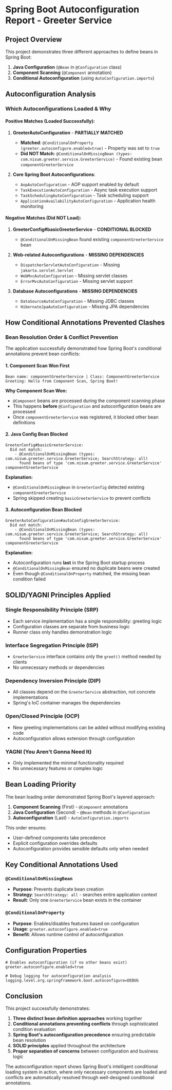 # Spring Boot Autoconfiguration Report - Greeter Service

## Project Overview

This project demonstrates three different approaches to define beans in Spring Boot:
1. **Java Configuration** (`@Bean` in `@Configuration` class)
2. **Component Scanning** (`@Component` annotation)
3. **Conditional Autoconfiguration** (using `AutoConfiguration.imports`)

## Autoconfiguration Analysis

### Which Autoconfigurations Loaded & Why

#### **Positive Matches (Loaded Successfully):**

1. **GreeterAutoConfiguration** - **PARTIALLY MATCHED**
   - **Matched**: `@ConditionalOnProperty (greeter.autoconfigure.enabled=true)` - Property was set to `true`
   - **Did NOT Match**: `@ConditionalOnMissingBean (types: com.nisum.greeter.service.GreeterService)` - Found existing bean `componentGreeterService`

2. **Core Spring Boot Autoconfigurations**:
   - `AopAutoConfiguration` - AOP support enabled by default
   - `TaskExecutionAutoConfiguration` - Async task execution support
   - `TaskSchedulingAutoConfiguration` - Task scheduling support
   - `ApplicationAvailabilityAutoConfiguration` - Application health monitoring

#### **Negative Matches (Did NOT Load):**

1. **GreeterConfig#basicGreeterService** - **CONDITIONAL BLOCKED**
   - `@ConditionalOnMissingBean` found existing `componentGreeterService` bean

2. **Web-related Autoconfigurations** - **MISSING DEPENDENCIES**
   - `DispatcherServletAutoConfiguration` - Missing `jakarta.servlet.Servlet`
   - `WebMvcAutoConfiguration` - Missing servlet classes
   - `ErrorMvcAutoConfiguration` - Missing servlet support

3. **Database Autoconfigurations** - **MISSING DEPENDENCIES**
   - `DataSourceAutoConfiguration` - Missing JDBC classes
   - `HibernateJpaAutoConfiguration` - Missing JPA dependencies

## How Conditional Annotations Prevented Clashes

### Bean Resolution Order & Conflict Prevention

The application successfully demonstrated how Spring Boot's conditional annotations prevent bean conflicts:

#### 1. **Component Scan Won First**
```
Bean name: componentGreeterService | Class: ComponentGreeterService
Greeting: Hello from Component Scan, Spring Boot!
```

**Why Component Scan Won:**
- `@Component` beans are processed during the component scanning phase
- This happens **before** `@Configuration` and autoconfiguration beans are processed
- Once `componentGreeterService` was registered, it blocked other bean definitions

#### 2. **Java Config Bean Blocked**
```
GreeterConfig#basicGreeterService:
  Did not match:
    - @ConditionalOnMissingBean (types: com.nisum.greeter.service.GreeterService; SearchStrategy: all) 
      found beans of type 'com.nisum.greeter.service.GreeterService' componentGreeterService
```

**Explanation:**
- `@ConditionalOnMissingBean` in `GreeterConfig` detected existing `componentGreeterService`
- Spring skipped creating `basicGreeterService` to prevent conflicts

#### 3. **Autoconfiguration Bean Blocked**
```
GreeterAutoConfiguration#autoConfigGreeterService:
  Did not match:
    - @ConditionalOnMissingBean (types: com.nisum.greeter.service.GreeterService; SearchStrategy: all) 
      found beans of type 'com.nisum.greeter.service.GreeterService' componentGreeterService
```

**Explanation:**
- Autoconfiguration runs **last** in the Spring Boot startup process
- `@ConditionalOnMissingBean` ensured no duplicate beans were created
- Even though `@ConditionalOnProperty` matched, the missing bean condition failed

## SOLID/YAGNI Principles Applied

### Single Responsibility Principle (SRP)
- Each service implementation has a single responsibility: greeting logic
- Configuration classes are separate from business logic
- Runner class only handles demonstration logic

### Interface Segregation Principle (ISP)
- `GreeterService` interface contains only the `greet()` method needed by clients
- No unnecessary methods or dependencies

### Dependency Inversion Principle (DIP)
- All classes depend on the `GreeterService` abstraction, not concrete implementations
- Spring's IoC container manages the dependencies

### Open/Closed Principle (OCP)
- New greeting implementations can be added without modifying existing code
- Autoconfiguration allows extension through configuration

### YAGNI (You Aren't Gonna Need It)
- Only implemented the minimal functionality required
- No unnecessary features or complex logic

## Bean Loading Priority

The bean loading order demonstrated Spring Boot's layered approach:

1. **Component Scanning** (First) - `@Component` annotations
2. **Java Configuration** (Second) - `@Bean` methods in `@Configuration`
3. **Autoconfiguration** (Last) - `AutoConfiguration.imports`

This order ensures:
- User-defined components take precedence
- Explicit configuration overrides defaults
- Autoconfiguration provides sensible defaults only when needed

## Key Conditional Annotations Used

### `@ConditionalOnMissingBean`
- **Purpose**: Prevents duplicate bean creation
- **Strategy**: `SearchStrategy: all` - searches entire application context
- **Result**: Only one `GreeterService` bean exists in the container

### `@ConditionalOnProperty`
- **Purpose**: Enables/disables features based on configuration
- **Usage**: `greeter.autoconfigure.enabled=true`
- **Benefit**: Allows runtime control of autoconfiguration

## Configuration Properties

```properties
# Enables autoconfiguration (if no other beans exist)
greeter.autoconfigure.enabled=true

# Debug logging for autoconfiguration analysis
logging.level.org.springframework.boot.autoconfigure=DEBUG
```

## Conclusion

This project successfully demonstrates:
1. **Three distinct bean definition approaches** working together
2. **Conditional annotations preventing conflicts** through sophisticated condition evaluation
3. **Spring Boot's autoconfiguration precedence** ensuring predictable bean resolution
4. **SOLID principles** applied throughout the architecture
5. **Proper separation of concerns** between configuration and business logic

The autoconfiguration report shows Spring Boot's intelligent conditional loading system in action, where only necessary components are loaded and conflicts are automatically resolved through well-designed conditional annotations.
